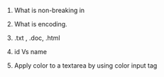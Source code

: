 <!--
 * @Author: Hanfan Wang
 * @Date: 2020-07-13 22:35:18
 * @LastEditTime: 2020-07-13 22:36:28
--> 

1. What is non-breaking in &nbsp;   

2. What is encoding.

3. .txt , .doc, .html  

4. id Vs name

5. Apply color to a textarea by using color input tag